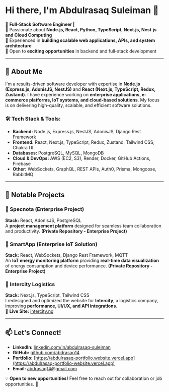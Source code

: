 
# Hi there, I'm Abdulrasaq Suleiman 👋

🚀 **Full-Stack Software Engineer |**  
🔹 Passionate about **Node.js, React, Python, TypeScript, Next.js, Nest.js and Cloud Computing**  
🔹 Experienced in **building scalable web applications, APIs, and system architecture**  
🔹 Open to **exciting opportunities** in backend and full-stack development

---

## 🌟 About Me
I'm a results-driven software developer with expertise in **Node.js (Express.js, AdonisJS, NestJS)** and **React (Next.js, TypeScript, Redux, Zustand)**. I have experience working on **enterprise applications, e-commerce platforms, IoT systems, and cloud-based solutions**. My focus is on delivering high-quality, scalable, and efficient software solutions.

### 🛠 Tech Stack & Tools:
- **Backend:** Node.js, Express.js, NestJS, AdonisJS, Django Rest Framework
- **Frontend:** React, Next.js, TypeScript, Redux, Zustand, Tailwind CSS, Chakra UI
- **Databases:** PostgreSQL, MySQL, MongoDB
- **Cloud & DevOps:** AWS (EC2, S3), Render, Docker, GitHub Actions, Firebase
- **Other:** WebSockets, GraphQL, REST APIs, Auth0, Prisma, Mongoose, RabbitMQ

---

## 📌 Notable Projects

### **🔹 Specnota** (Enterprise Project)
**Stack:** React, AdonisJS, PostgreSQL  
A **project management platform** designed for seamless team collaboration and productivity. **(Private Repository - Enterprise Project)**

### **🔹 SmartApp** (Enterprise IoT Solution)
**Stack:** React, WebSockets, Django Rest Framework, MQTT  
An **IoT energy monitoring platform** providing **real-time data visualization** of energy consumption and device performance. **(Private Repository - Enterprise Project)**

### **🔹 Intercity Logistics**
**Stack:** Next.js, TypeScript, Tailwind CSS  
I redesigned and optimized the website for **Intercity**, a logistics company, improving **performance, UI/UX, and API integrations**.  
🔗 **Live Site:** [intercity.ng](https://intercity.ng)



---

## 📫 Let's Connect!
- **LinkedIn:** [linkedin.com/in/abdulrasaq-suleiman]([https://linkedin.com/in/abdulrasaq-suleiman](https://www.linkedin.com/in/abdulrasaq-suleiman/))
- **GitHub:** [github.com/abdrasaq14]([https://github.com/your-github-username](https://github.com/abdrasaq14))
- **Portfolio:** [https://abdulrasaq-portfolio.website.vercel.app](https://abdulrasaq-portfolio-website.vercel.app)
- **Email:** abdrasaq14@gmail.com

💡 **Open to new opportunities!** Feel free to reach out for collaboration or job opportunities. 🚀

